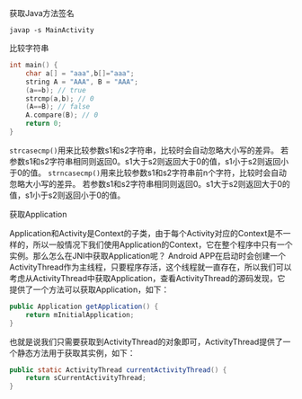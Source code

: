 
获取Java方法签名
```jshelllanguage
javap -s MainActivity
```

比较字符串
```c++
int main() {
	char a[] = "aaa",b[]="aaa";
	string A = "AAA", B = "AAA";
	(a==b); // true
	strcmp(a,b); // 0
	(A==B); // false
	A.compare(B); // 0
	return 0;
}
```

`strcasecmp()`用来比较参数s1和s2字符串，比较时会自动忽略大小写的差异。
若参数s1和s2字符串相同则返回0。s1大于s2则返回大于0的值，s1小于s2则返回小于0的值。
`strncasecmp()`用来比较参数s1和s2字符串前n个字符，比较时会自动忽略大小写的差异。
若参数s1和s2字符串相同则返回0。s1大于s2则返回大于0的值，s1小于s2则返回小于0的值。

获取Application

Application和Activity是Context的子类，由于每个Activity对应的Context是不一样的，所以一般情况下我们使用Application的Context，它在整个程序中只有一个实例。那么怎么在JNI中获取Application呢？
Android APP在启动时会创建一个ActivityThread作为主线程，只要程序存活，这个线程就一直存在，所以我们可以考虑从ActivityThread中获取Application，查看ActivityThread的源码发现，它提供了一个方法可以获取Application，如下：

```java
public Application getApplication() {
    return mInitialApplication;
}
```
也就是说我们只需要获取到ActivityThread的对象即可，ActivityThread提供了一个静态方法用于获取其实例，如下：
```java
public static ActivityThread currentActivityThread() {
    return sCurrentActivityThread;
}
```

